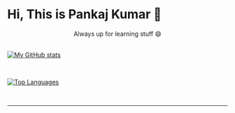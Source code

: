 # Hi, This is Pankaj Kumar 👋

<div align="center">
  Always up for learning stuff 😄
</div>

<link rel="stylesheet" href="https://cdn.jsdelivr.net/npm/bootstrap-icons@1.7.2/font/bootstrap-icons.css">

<br>

[![My GitHub stats](https://github-readme-stats.vercel.app/api?username=pankaj1707k&count_private=true&show_icons=true&theme=tokyonight&include_all_commits=true&hide=stars)](https://github.com/anuraghazra/github-readme-stats)

<br>

[![Top Languages](https://github-readme-stats.vercel.app/api/top-langs/?username=pankaj1707k&layout=compact&theme=tokyonight)](https://github.com/anuraghazra/github-readme-stats)

<br>
<hr>

<div align="center" display="flex">
  <a href="https://www.facebook.com/pankaj.kumar.717">
    <i class="bi bi-facebook"></i>
  </a>
  <a href="https://www.linkedin.com/in/pankaj-kumar-6585b7221/">
    <i class="bi bi-linkedin"></i>
  </a>
  <a href="https://twitter.com/PankajK47509989">
    <i class="bi bi-twitter"></i>
  </a>
</div>

<!--
**pankaj1707k/pankaj1707k** is a ✨ _special_ ✨ repository because its `README.md` (this file) appears on your GitHub profile.

Here are some ideas to get you started:

- 🔭 I’m currently working on ...
- 🌱 I’m currently learning ...
- 👯 I’m looking to collaborate on ...
- 🤔 I’m looking for help with ...
- 💬 Ask me about ...
- 📫 How to reach me: ...
- 😄 Pronouns: ...
- ⚡ Fun fact: ...
-->
